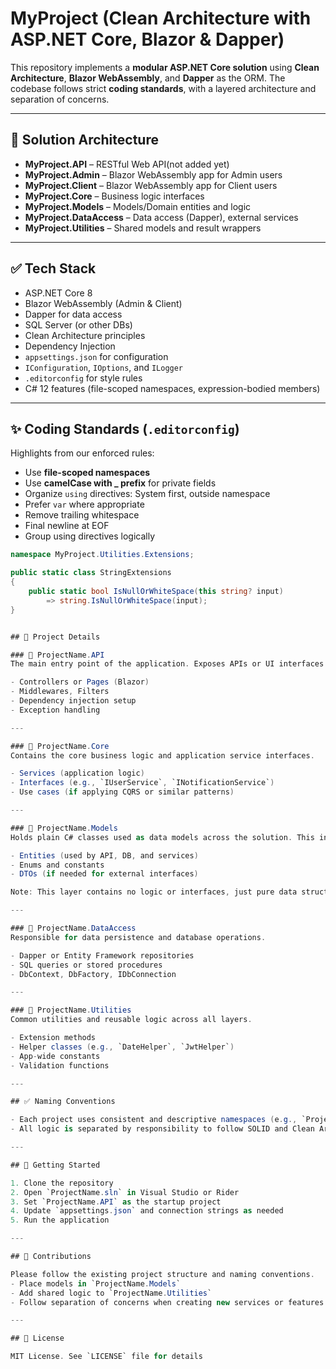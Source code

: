 # MyProject (Clean Architecture with ASP.NET Core, Blazor & Dapper)

This repository implements a **modular ASP.NET Core solution** using **Clean Architecture**, **Blazor WebAssembly**, and **Dapper** as the ORM. The codebase follows strict **coding standards**, with a layered architecture and separation of concerns.

---

## 🧱 Solution Architecture

- **MyProject.API** – RESTful Web API(not added yet)
- **MyProject.Admin** – Blazor WebAssembly app for Admin users
- **MyProject.Client** – Blazor WebAssembly app for Client users
- **MyProject.Core** – Business logic interfaces 
- **MyProject.Models** – Models/Domain entities and logic
- **MyProject.DataAccess** – Data access (Dapper), external services
- **MyProject.Utilities** – Shared models and result wrappers

---

## ✅ Tech Stack

- ASP.NET Core 8
- Blazor WebAssembly (Admin & Client)
- Dapper for data access
- SQL Server (or other DBs)
- Clean Architecture principles
- Dependency Injection
- `appsettings.json` for configuration
- `IConfiguration`, `IOptions`, and `ILogger`
- `.editorconfig` for style rules
- C# 12 features (file-scoped namespaces, expression-bodied members)

---

## ✨ Coding Standards (`.editorconfig`)

Highlights from our enforced rules:

- Use **file-scoped namespaces**
- Use **camelCase with _ prefix** for private fields
- Organize `using` directives: System first, outside namespace
- Prefer `var` where appropriate
- Remove trailing whitespace
- Final newline at EOF
- Group using directives logically

```csharp
namespace MyProject.Utilities.Extensions;

public static class StringExtensions
{
    public static bool IsNullOrWhiteSpace(this string? input)
        => string.IsNullOrWhiteSpace(input);
}


## 🧩 Project Details

### 📌 ProjectName.API
The main entry point of the application. Exposes APIs or UI interfaces and handles incoming HTTP requests.

- Controllers or Pages (Blazor)
- Middlewares, Filters
- Dependency injection setup
- Exception handling

---

### 📌 ProjectName.Core
Contains the core business logic and application service interfaces.

- Services (application logic)
- Interfaces (e.g., `IUserService`, `INotificationService`)
- Use cases (if applying CQRS or similar patterns)

---

### 📌 ProjectName.Models
Holds plain C# classes used as data models across the solution. This includes:

- Entities (used by API, DB, and services)
- Enums and constants
- DTOs (if needed for external interfaces)

Note: This layer contains no logic or interfaces, just pure data structures.

---

### 📌 ProjectName.DataAccess
Responsible for data persistence and database operations.

- Dapper or Entity Framework repositories
- SQL queries or stored procedures
- DbContext, DbFactory, IDbConnection

---

### 📌 ProjectName.Utilities
Common utilities and reusable logic across all layers.

- Extension methods
- Helper classes (e.g., `DateHelper`, `JwtHelper`)
- App-wide constants
- Validation functions

---

## ✅ Naming Conventions

- Each project uses consistent and descriptive namespaces (e.g., `ProjectName.Models.Entities`)
- All logic is separated by responsibility to follow SOLID and Clean Architecture principles

---

## 🚀 Getting Started

1. Clone the repository
2. Open `ProjectName.sln` in Visual Studio or Rider
3. Set `ProjectName.API` as the startup project
4. Update `appsettings.json` and connection strings as needed
5. Run the application

---

## 🤝 Contributions

Please follow the existing project structure and naming conventions.
- Place models in `ProjectName.Models`
- Add shared logic to `ProjectName.Utilities`
- Follow separation of concerns when creating new services or features

---

## 📄 License

MIT License. See `LICENSE` file for details